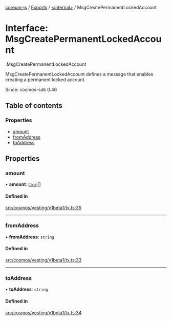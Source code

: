 [coreum-js](../README.md) / [Exports](../modules.md) / [<internal\>](../modules/internal_.md) / MsgCreatePermanentLockedAccount

# Interface: MsgCreatePermanentLockedAccount

[<internal>](../modules/internal_.md).MsgCreatePermanentLockedAccount

MsgCreatePermanentLockedAccount defines a message that enables creating a permanent
locked account.

Since: cosmos-sdk 0.46

## Table of contents

### Properties

- [amount](internal_.MsgCreatePermanentLockedAccount-1.md#amount)
- [fromAddress](internal_.MsgCreatePermanentLockedAccount-1.md#fromaddress)
- [toAddress](internal_.MsgCreatePermanentLockedAccount-1.md#toaddress)

## Properties

### amount

• **amount**: [`Coin`](../modules/internal_.md#coin)[]

#### Defined in

[src/cosmos/vesting/v1beta1/tx.ts:35](https://github.com/PulsaraIO/coreum-js/blob/63824e3/src/cosmos/vesting/v1beta1/tx.ts#L35)

___

### fromAddress

• **fromAddress**: `string`

#### Defined in

[src/cosmos/vesting/v1beta1/tx.ts:33](https://github.com/PulsaraIO/coreum-js/blob/63824e3/src/cosmos/vesting/v1beta1/tx.ts#L33)

___

### toAddress

• **toAddress**: `string`

#### Defined in

[src/cosmos/vesting/v1beta1/tx.ts:34](https://github.com/PulsaraIO/coreum-js/blob/63824e3/src/cosmos/vesting/v1beta1/tx.ts#L34)
